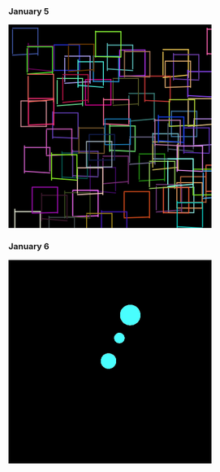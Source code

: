 ### January 5
![Genuary 5](./Genuary_5/genuary5.png)

### January 6
![Genuary 6](./Genuary_6/genuary6.gif)
